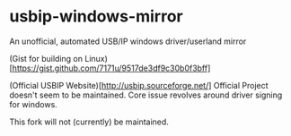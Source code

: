 # usbip-windows-mirror
An unofficial, automated USB/IP windows driver/userland mirror

(Gist for building on Linux)[https://gist.github.com/7171u/9517de3df9c30b0f3bff]

(Official USBIP Website)[http://usbip.sourceforge.net/]
Official Project doesn't seem to be maintained.  Core issue revolves around driver signing for windows.

This fork will not (currently) be maintained.

